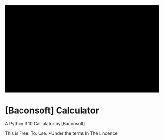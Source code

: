 ![](logo.gif)

# [Baconsoft] Calculator
A Python 3.10 Calculator by [Baconsoft]

This is Free. To. Use.
*Under the terms In The Lincence
